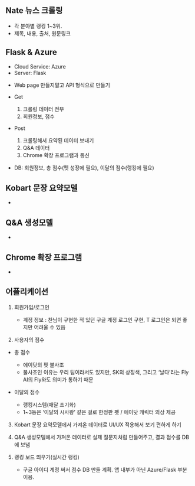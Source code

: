 ## Nate 뉴스 크롤링

- 각 분야별 랭킹 1~3위.
- 제목, 내용, 출처, 원문링크



## Flask & Azure

+ Cloud Service: Azure
+ Server: Flask

* Web page 만들지말고 API 형식으로 만들기

- Get
  1. 크롤링 데이터 전부
  2. 회원정보, 점수
  
- Post
  1. 크롤링해서 요약된 데이터 보내기
  2. Q&A 데이터
  3. Chrome 확장 프로그램과 통신
  
- DB: 회원정보, 총 점수(펫 성장에 필요), 이달의 점수(랭킹에 필요)



## Kobart 문장 요약모델

-

## Q&A 생성모델

-

## Chrome 확장 프로그램

-

## 어플리케이션

1. 회원가입/로그인
    - 계정 정보 : 찬님이 구현한 적 있던 구글 계정 로그인 구현, T 로그인은 되면 좋지만 어려울 수 있음

2. 사용자의 점수
- 총 점수
    - 에이닷의 펫 불사조
    + 불사조인 이유는 우리 팀이라서도 있지만, SK의 상징색, 그리고 ‘날다’라는 Fly AI의 Fly와도 의미가 통하기 때문

- 이달의 점수
    - 랭킹시스템(매달 초기화)
    + 1~3등은 ‘이달의 시사왕’ 같은 걸로 한정판 펫 / 에이닷 캐릭터 의상 제공

3. Kobart 문장 요약모델에서 가져온 데이터로 UI/UX 적용해서 보기 편하게 하기

4. Q&A 생성모델에서 가져온 데이터로 실제 질문지처럼 만들어주고, 결과 점수를 DB에 보냄

5. 랭킹 보드 띄우기(실시간 랭킹)
    - 구글 아이디 계정 써서 점수 DB 만들 계획. 앱 내부가 아닌 Azure/Flask 부분 이용.
